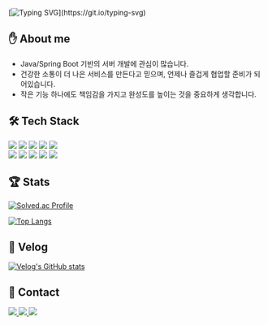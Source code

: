 <div>

  <!--Header-->
  [![Typing SVG](https://readme-typing-svg.demolab.com?font=Do+Hyeon&size=23&pause=5000&width=435&lines=%ED%95%A8%EA%BB%98+%EC%BD%94%EB%93%9C%EB%A5%BC+%EC%99%84%EC%84%B1%ED%95%B4%EB%82%98%EA%B0%80%EB%8A%94+%EA%B0%80%EC%B9%98%EB%A5%BC+%EB%AF%BF%EB%8A%94+%EA%B0%9C%EB%B0%9C%EC%9E%90%EC%9E%85%EB%8B%88%EB%8B%A4.)](https://git.io/typing-svg)
  
  ## ✋ About me
  - Java/Spring Boot 기반의 서버 개발에 관심이 많습니다.
  - 건강한 소통이 더 나은 서비스를 만든다고 믿으며, 언제나 즐겁게 협업할 준비가 되어있습니다.
  - 작은 기능 하나에도 책임감을 가지고 완성도를 높이는 것을 중요하게 생각합니다.
  
</div>

  
<div>
  <!--Body-->
  
  ## 🛠️ Tech Stack
  <!--Java-->
  <img src="https://img.shields.io/badge/JAVA-007396?style=for-the-badge&logo=java&logoColor=white">
  <!--Python-->
  <img src="https://img.shields.io/badge/Python-3776AB?style=for-the-badge&logo=Python&logoColor=white"/>
  <!--Git-->
  <img src="https://img.shields.io/badge/Git-F05032?style=for-the-badge&logo=git&logoColor=white"/>
  <!--GitHub-->
  <img src="https://img.shields.io/badge/GitHub-181717?style=for-the-badge&logo=github&logoColor=white"/>
  <!--Docker-->
  <img src="https://img.shields.io/badge/Docker-2496ED?style=for-the-badge&logo=docker&logoColor=white"/>
  <br/>
  <!--SpringBoot-->
  <img src="https://img.shields.io/badge/Spring Boot-6DB33F?style=for-the-badge&logo=springboot&logoColor=white">
  <!--SpringSecurity-->
  <img src="https://img.shields.io/badge/Spring Security-6DB33F?style=for-the-badge&logo=springsecurity&logoColor=white">
  <!--Amazon AWS-->
  <img src="https://img.shields.io/badge/AWS EC2-F58534?style=for-the-badge&logo=amazonwebservices&logoColor=white"/>
  <!--Amazon RDS-->
  <img src="https://img.shields.io/badge/AWS RDS-2E73B8?style=for-the-badge&logo=amazonwebservices&logoColor=white"/>
  <!--MySQL-->
  <img src="https://img.shields.io/badge/MySQL-4479A1?style=for-the-badge&logo=MySQL&logoColor=white"/>
  <br/>
    
  ## 🏆 Stats
  [![Solved.ac Profile](http://mazassumnida.wtf/api/v2/generate_badge?boj=lawcreed99)](https://solved.ac/lawcreed99)

  [![Top Langs](https://github-readme-stats.vercel.app/api/top-langs/?username=wonotter)](https://github.com/anuraghazra/github-readme-stats)

  ## 📝 Velog
[![Velog's GitHub stats](https://velog-readme-stats.vercel.app/api/list?name=wonotter&limit=1)](https://velog.io/@wonotter)

  ## 📮 Contact
  <div align="left">
    <a href="https://velog.io/@wonotter/posts">
      <img src="https://img.shields.io/badge/wonotter.log-20C997?style=flat-square&logo=velog&logoColor=white"/>
    </a>
    <a href="https://www.instagram.com/wo.no.k/">
      <img src="https://img.shields.io/badge/wo.no.k-E4405F?style=flat-square&logo=Instagram&logoColor=white"/>
    </a>
    <a href="mailto:wonho.kim99@gmail.com" target="_blank">
      <img src="https://img.shields.io/badge/wonho.kim99@gmail.com-EA4335.svg?style=flat-square&logo=Gmail&logoColor=white"/>
    </a>
  </div>

</div>
